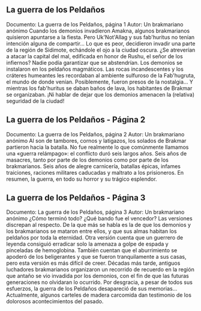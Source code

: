 ## La guerra de los Peldaños
Documento: La guerra de los Peldaños, página 1
Autor: Un brakmariano anónimo
Cuando los demonios invadieron Amakna, algunos brakmarianos quisieron apuntarse a la fiesta. Pero Uk'Not'Allag y sus fab'huritus no tenían intención alguna de compartir... Lo que es peor, decidieron invadir una parte de la región de Sidimote, echándole el ojo a la ciudad oscura. ¿Se atreverían a atacar la capital del mal, edificada en honor de Rushu, el señor de los infiernos? Nadie podía garantizar que se abstendrían.
Los demonios se instalaron en los peldaños magmáticos. Las rocas incandescentes y los cráteres humeantes les recordaban al ambiente sulfuroso de la Fab'hugruta, el mundo de donde venían. Posiblemente, fueron presos de la nostalgia... Y mientras los fab'huritus se daban baños de lava, los habitantes de Brakmar se organizaban. ¡Ni hablar de dejar que los demonios amenacen la (relativa) seguridad de la ciudad!

## La guerra de los Peldaños - Página 2
Documento: La guerra de los Peldaños, página 2
Autor: Un brakmariano anónimo
Al son de tambores, cornos y latigazos, los solados de Brakmar partieron hacia la batalla. No fue realmente lo que comúnmente llamamos una «guerra relámpago»: el conflicto duró seis largos años. Seis años de masacres, tanto por parte de los demonios como por parte de los brakmarianos. Seis años de alegre carnicería, batallas épicas, infames traiciones, raciones militares caducadas y maltrato a los prisioneros. En resumen, la guerra, en todo su horror y su trágico esplendor.

## La guerra de los Peldaños - Página 3
Documento: La guerra de los Peldaños, página 3
Autor: Un brakmariano anónimo
¿Cómo terminó todo? ¿Qué bando fue el vencedor? Las versiones discrepan al respecto. De la que más se habla es la de que los demonios y los brakmarianos se mataron entre ellos, y que sus almas habitan los peldaños por toda la eternidad. Otra versión cuenta que un guerrero de leyenda consiguió erradicar solo la amenaza a golpe de espada y pinceladas de hemoglobina. También cuentan que el aburrimiento se apoderó de los beligerantes y que se fueron tranquilamente a sus casas, pero esta versión es más difícil de creer.
Décadas más tarde, antiguos luchadores brakmarianos organizaron un recorrido de recuerdo en la región que antaño se vio invadida por los demonios, con el fin de que las futuras generaciones no olvidaran lo ocurrido. Por desgracia, a pesar de todos sus esfuerzos, la guerra de los Peldaños desapareció de sus memorias... Actualmente, algunos carteles de madera carcomida dan testimonio de los dolorosos acontecimientos del pasado.
